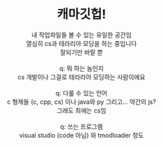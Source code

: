 <h1 align=center>캐마깃헙!</h1>

<p align=center>
내 작업파일들 볼 수 있는 유일한 공간임<br>
열심히 cs과 테라리아 모딩을 하는 중입니다<br>
잘되기만 바랄 뿐<br><br>
q: 뭐 하는 놈인지<br>
cs 개발이나 그걸로 테라리아 모딩하는 사람이에요<br><br>
q: 다룰 수 있는 언어<br>
c 형제들 (c, cpp, cs) 이나 java와 py 그리고... 약간의 js?<br>
그래도 최애는 cs임<br><br>
q: 쓰는 프로그램<br>
visual studio (code 아님) 와 tmodloader 정도
</p>
